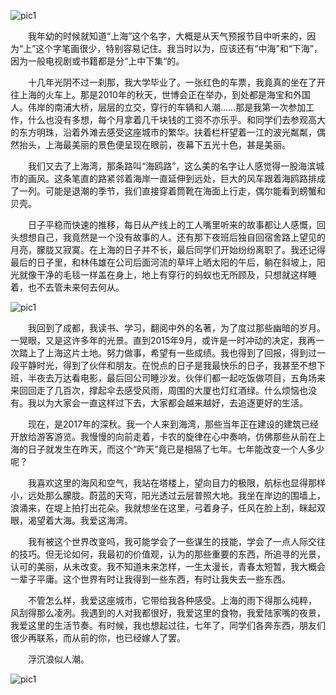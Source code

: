 ![pic1](https://isluo.com/imgs/blog-seven-years.png)

 &emsp;&emsp;我年幼的时候就知道“上海”这个名字，大概是从天气预报节目中听来的，因为“上”这个字笔画很少，特别容易记住。我当时以为，应该还有“中海”和“下海”，因为一般电视剧或书籍都是分“上中下集“的。

&emsp;&emsp;十几年光阴不过一刹那，我大学毕业了。一张红色的车票，我竟真的坐在了开往上海的火车上。那是2010年的秋天，世博会正在举办，到处都是海宝和外国人。伟岸的南浦大桥，层层的立交，穿行的车辆和人潮……那是我第一次参加工作，什么也没有多想，每个月拿着几千块钱的工资不亦乐乎。和同学们去参观高大的东方明珠，沿着外滩去感受这座城市的繁华。扶着栏杆望着一江的波光粼粼，偶然抬头，上海最美丽的景色便呈现在眼前，夜幕下五光十色，甚是美丽。

&emsp;&emsp;我们又去了上海湾，那条路叫“海鸥路”，这么美的名字让人感觉得一股海滨城市的画风。这条笔直的路紧邻着海岸一直延伸到远处，巨大的风车跟着海鸥路排成了一列。可能是退潮的季节，我们直接穿着筒靴在海面上行走，偶尔能看到螃蟹和贝壳。

&emsp;&emsp;日子平稳而快速的推移，每日从产线上的工人嘴里听来的故事都让人感慨，回头想想自己，我竟然是一个没有故事的人。还有那下夜班后独自回宿舍路上望见的月亮，朦胧又寂寞。在上海的日子并不长，最后同学们开始纷纷离职了。我还记得最后的日子里，和林伟雄在公司后面河流的草坪上晒太阳的午后，躺在斜坡上，阳光就像干净的毛毯一样盖在身上，地上有穿行的蚂蚁也无所顾及，只想就这样睡着，也不去管未来何去何从。

![pic1](https://isluo.com/imgs/blog-seven-years2.jpg)

&emsp;&emsp;我回到了成都，我读书、学习，翻阅中外的名著，为了度过那些幽暗的岁月。一晃眼，又是这许多年的光景。直到2015年9月，或许是一时冲动的决定，我再一次踏上了上海这片土地。努力做事，希望有一些成绩。我也得到了回报，得到过一段平静时光，得到了伙伴和朋友。在悦点的日子是我最快乐的日子，我甚至不想下班，半夜去万达看电影，最后回公司睡沙发。伙伴们都一起吃饭做项目，五角场来来回回走了几百次，撑起伞去感受风雨，周围的大厦也灯红酒绿。什么烦恼也没有。我以为大家会一直这样过下去，大家都会越来越好，去追逐更好的生活。

&emsp;&emsp;现在，是2017年的深秋。我一个人来到海湾，那些当年正在建设的建筑已经开放给游客游览。我慢慢的向前走着，卡农的旋律在心中奏响，仿佛那些从前在上海的日子就发生在昨天，而这个“昨天”竟已是相隔了七年。七年能改变一个人多少呢？

&emsp;&emsp;我喜欢这里的海风和空气，我站在塔楼上，望向目力的极限，航标也显得那样小，远处那么朦胧。蔚蓝的天穹，阳光透过云层普照大地。我坐在岸边的围墙上，浪涌来，在堤上拍打出花朵。我就想坐在这里，弓着身子，任风在脸上刮，眯起双眼，渴望着大海。我爱这海湾。

&emsp;&emsp;我有被这个世界改变吗，我可能学会了一些谋生的技能，学会了一点人际交往的技巧。但无论如何，我最初的价值观，认为的那些重要的东西，所追寻的光景，认可的美丽，从未改变。我不知道未来怎样，一生太漫长，青春太短暂，我大概会一辈子平庸。这个世界有时让我得到一些东西，有时让我失去一些东西。

&emsp;&emsp;不管怎么样，我爱这座城市，它带给我各种感受。上海的雨下得那么纯粹， 风刮得那么凌冽。我遇到的人对我都很好，我爱这里的食物，我爱陆家嘴的夜景，我爱这里的生活节奏。有时候，我也想起过往，七年了，同学们各奔东西，朋友们很少再联系，而从前的你，也已经嫁人了罢。

&emsp;&emsp;浮沉浪似人潮。 

![pic1](https://isluo.com/imgs/blog-seven-years3.jpg)